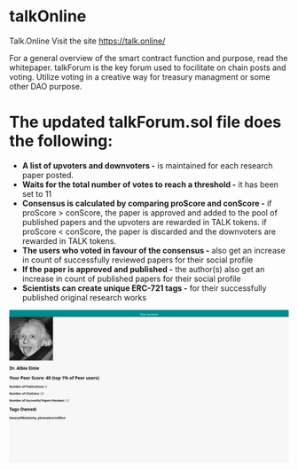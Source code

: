 # talkOnline
Talk.Online
Visit the site
https://talk.online/

For a general overview of the smart contract function and purpose, read the whitepaper. talkForum is the key forum used to focilitate on chain posts and voting. Utilize voting in a creative way for treasury managment or some other DAO purpose. 


# The updated talkForum.sol file does the following:

* **A list of upvoters and downvoters -** is maintained for each research paper posted. 
* **Waits for the total number of votes to reach a threshold -** it has been set to 11
* **Consensus is calculated by comparing proScore and conScore -**  if proScore > conScore, the paper is approved and added to the pool of published papers and the upvoters are rewarded in TALK tokens. if proScore < conScore, the paper is discarded and the downvoters are rewarded in TALK tokens.
* **The users who voted in favour of the consensus -** also get an increase in count of successfully reviewed papers for their social profile
* **If the paper is approved and published -** the author(s) also get an increase in count of published papers for their social profile
* **Scientists can create unique ERC-721 tags -** for their successfully published original research works

<p align="center">
  <img src= "account.png"/>
</p>

